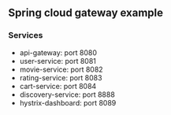 ## Spring cloud gateway example

### Services
+ api-gateway: port 8080
+ user-service: port 8081
+ movie-service: port 8082
+ rating-service: port 8083
+ cart-service: port 8084
+ discovery-service: port 8888
+ hystrix-dashboard: port 8089